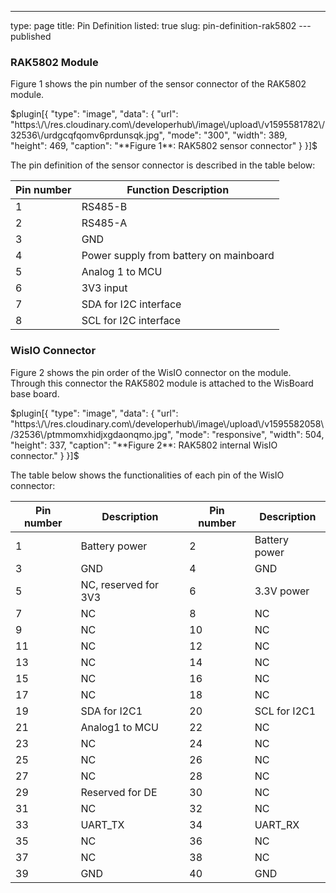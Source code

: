 ---
type: page
title: Pin Definition
listed: true
slug: pin-definition-rak5802
---published

### RAK5802 Module

Figure 1 shows the pin number of the sensor connector of the RAK5802 module. 

$plugin[{
    "type": "image",
    "data": {
        "url": "https:\/\/res.cloudinary.com\/developerhub\/image\/upload\/v1595581782\/32536\/urdgcqfqomv6prdunsqk.jpg",
        "mode": "300",
        "width": 389,
        "height": 469,
        "caption": "**Figure 1**: RAK5802 sensor connector"
    }
}]$

The pin definition of the sensor connector is described in the table below:

| **Pin number** | **Function Description** | 
| ---- | ---- | 
| 1 | RS485-B | 
| 2 | RS485-A | 
| 3 | GND | 
| 4 | Power supply from battery on mainboard | 
| 5 | Analog 1 to MCU | 
| 6 | 3V3 input | 
| 7 | SDA for I2C interface | 
| 8 | SCL for I2C interface | 


### WisIO Connector

Figure 2 shows the pin order of the WisIO connector on the module. Through this connector the RAK5802 module is attached to the WisBoard base board. 

$plugin[{
    "type": "image",
    "data": {
        "url": "https:\/\/res.cloudinary.com\/developerhub\/image\/upload\/v1595582058\/32536\/ptmmomxhidjxgdaonqmo.jpg",
        "mode": "responsive",
        "width": 504,
        "height": 337,
        "caption": "**Figure 2**: RAK5802 internal WisIO connector."
    }
}]$

The table below shows the functionalities of each pin of the WisIO connector: 

| **Pin number** | **Description** | **Pin number** | **Description** | 
| ---- | ---- | ---- | ---- | 
| 1 | Battery power | 2 | Battery power | 
| 3 | GND | 4 | GND | 
| 5 | NC, reserved for 3V3 | 6 | 3.3V power | 
| 7 | NC | 8 | NC | 
| 9 | NC | 10 | NC | 
| 11 | NC | 12 | NC | 
| 13 | NC | 14 | NC | 
| 15 | NC | 16 | NC | 
| 17 | NC | 18 | NC | 
| 19 | SDA for I2C1 | 20 | SCL for I2C1 | 
| 21 | Analog1 to MCU | 22 | NC | 
| 23 | NC | 24 | NC | 
| 25 | NC | 26 | NC | 
| 27 | NC | 28 | NC | 
| 29 | Reserved for DE | 30 | NC | 
| 31 | NC | 32 | NC | 
| 33 | UART_TX | 34 | UART_RX | 
| 35 | NC | 36 | NC | 
| 37 | NC | 38 | NC | 
| 39 | GND | 40 | GND | 


